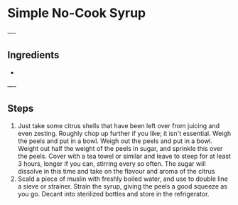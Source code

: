 # Simple No-Cook Syrup

—-

## Ingredients

* 

—-

## Steps

1.  Just take some citrus shells that have been left over from juicing and even zesting. Roughly chop up further if you like; it isn't essential. Weigh the peels and put in a bowl. Weigh out the peels and put in a bowl. Weight out half the weight of the peels in sugar, and sprinkle this over the peels. Cover with a tea towel or similar and leave to steep for at least 3 hours, longer if you can, stirring every so often. The sugar will dissolve in this time and take on the flavour and aroma of the citrus
2.  Scald a piece of muslin with freshly boiled water, and use to double line a sieve or strainer. Strain the syrup, giving the peels a good squeeze as you go. Decant into sterilized bottles and store in the refrigerator.